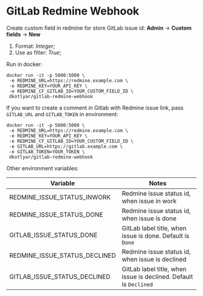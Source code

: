 # GitLab Redmine Webhook

Create custom field in redmine for store GitLab issue id:
**Admin** -> **Custom fields** -> **New**

1. Format: _Integer_;
2. Use as filter: _True_;

Run in docker:

```shell
docker run -it -p 5000:5000 \
 -e REDMINE_URL=https://redmine.example.com \
 -e REDMINE_KEY=YOUR_API_KEY \
 -e REDMINE_CF_GITLAB_ID=YOUR_CUSTOM_FIELD_ID \
 dkotlyar/gitlab-redmine-webhook
```

If you want to create a comment in Gitlab with Redmine issue link,
pass `GITLAB_URL` and `GITLAB_TOKEN` in environment:

```shell
docker run -it -p 5000:5000 \
 -e REDMINE_URL=https://redmine.example.com \
 -e REDMINE_KEY=YOUR_API_KEY \
 -e REDMINE_CF_GITLAB_ID=YOUR_CUSTOM_FIELD_ID \
 -e GITLAB_URL=https://gitlab.example.com \
 -e GITLAB_TOKEN=YOUR_TOKEN \
 dkotlyar/gitlab-redmine-webhook
```

Other environment variables:

| Variable                      | Notes                                                             |
|-------------------------------|-------------------------------------------------------------------|
| REDMINE_ISSUE_STATUS_INWORK   | Redmine issue status id, when issue in work                       |
| REDMINE_ISSUE_STATUS_DONE     | Redmine issue status id, when issue is done                       |
| GITLAB_ISSUE_STATUS_DONE      | GitLab label title, when issue is done. Default is `Done`         |
| REDMINE_ISSUE_STATUS_DECLINED | Redmine issue status id, when issue is declined                   |
| GITLAB_ISSUE_STATUS_DECLINED  | GitLab label title, when issue is declined. Default is `Declined` |
